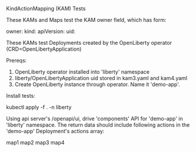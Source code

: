 KindActionMapping (KAM) Tests

These KAMs and Maps test the KAM owner field, which has form:

owner: 
   kind: 
   apiVersion: 
   uid: 

These KAMs test Deployments created by the OpenLiberty operator (CRD=OpenLibertyApplication)

Prereqs: 

1. OpenLiberty operator installed into 'liberty' namespace
2. liberty/OpenLibertyApplication uid stored in kam3.yaml and kam4.yaml
3. Create OpenLiberty instance through operator.  Name it 'demo-app'.

Install tests: 

kubectl apply -f . -n liberty 

Using api server's /openapi/ui, drive 'components' API for 'demo-app' in 'liberty' namespace.  The return data should include following actions in the 
'demo-app' Deployment's actions array: 

map1
map2
map3
map4

